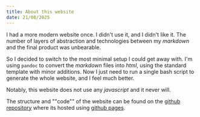 ```yaml
---
title: About this website
date: 21/08/2025
---
```


I had a more modern website once. I didn't use it, and I didn't like it. The number of layers of abstraction and technologies between my _markdown_ and the final product was unbearable.

So I decided to switch to the most minimal setup I could get away with. I'm using `pandoc` to convert the _markdown_ files into _html_, using the standard template with minor additions. Now I just need to run a single bash script to generate the whole website, and I feel much better.

Notably, this website does not use any _javascript_ and it never will.

The structure and ""code"" of the website can be found on the [github repository](https://github.com/BayoDev/bayodev.github.io) where its hosted using [github pages](https://docs.github.com/en/pages/getting-started-with-github-pages/creating-a-github-pages-site).